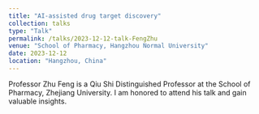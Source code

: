 ```yaml
---
title: "AI-assisted drug target discovery"
collection: talks
type: "Talk"
permalink: /talks/2023-12-12-talk-FengZhu
venue: "School of Pharmacy, Hangzhou Normal University"
date: 2023-12-12
location: "Hangzhou, China"
---
```



Professor Zhu Feng is a Qiu Shi Distinguished Professor at the School of Pharmacy, Zhejiang University. I am honored to attend his talk and gain valuable insights.
